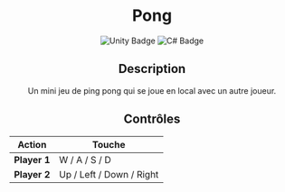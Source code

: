 <h1 align="center">Pong</h1>

<div align="center">
  <img src="https://img.shields.io/badge/Unity-gray?style=flat&logo=unity&logoColor=white" alt="Unity Badge"/>
  <img src="https://img.shields.io/badge/C%23-green?style=flat&logo=csharp&logoColor=white" alt="C# Badge"/>
</div>

<h2 align="center">Description</h2>

<p align="center">
Un mini jeu de ping pong qui se joue en local avec un autre joueur.
</p>

<h2 align="center">Contrôles</h2>

<div align="center">

| **Action**             | **Touche**               |
|------------------------|--------------------------|
| **Player 1**           | W / A / S / D            |
| **Player 2**           | Up / Left / Down / Right |

</div>
